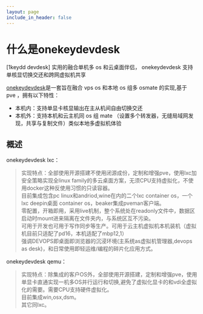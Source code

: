 ```yaml
---
layout: page
include_in_header: false
---
```



什么是onekeydevdesk
=============


[1keydd devdesk] 实用的融合单机多 os 和云桌面伴侣， onekeydevdesk 支持单核显切换交还和跨网虚拟机共享

[onekeydevdesk]( https://gitee.com/minlearn/onekeydevdesk)是一套旨在融合 vps os 和本地 os 组多 osmate 的实现,基于 pve ，拥有以下特性：

+ 本机内：支持单显卡核显输出在主从机间自由切换交还
+ 本机外：支持本机和云主机同 os 组 mate （设置多个转发器，无缝局域网发现，共享与复制文件）类似本地多虚拟机体验

概述
------

onekeydevdesk lxc：

> 实现特点：全部使用开源搭建不使用闭源成份，定制和增强pve，使用lxc加安全策略实现全linux family的多云桌面方案，无须CPU支持虚拟化，不使用docker这种反使用习惯的只读容器。  
> 目前集成包含pc linux和andriod,wine在内的二个lxc container os，一个lxc deepin桌面 container os，beaker集成pveman客户端。  
> 零配置，开箱即用，采用live机制，整个系统处在readonly文件中，数据区启动时mount进来隔离在文件夹内，与系统区互不污染。    
> 可用于开发也可用于写作同步等生产。可用于云主机虚拟机本机装机（虚拟机目前只适配了pd16，本机适配了mbp12,1）  
> 强调DEVOPS即桌面即浏览器的沉浸环境(主系统as虚拟机管理器,devops as desk)，和日常使用即轻运维/编程的碎片化应用方式。

onekeydevdesk qemu：

> 实现特点：除集成的客户OS外，全部使用开源搭建，定制和增强pve，使用单显卡直通实现一机多OS并行运行和切换,避免了虚拟化显卡的和vdi全虚拟化的需要。需要CPU支持硬件虚拟化。  
> 目前集成win,osx,dsm。  
> 其它同lxc。  



